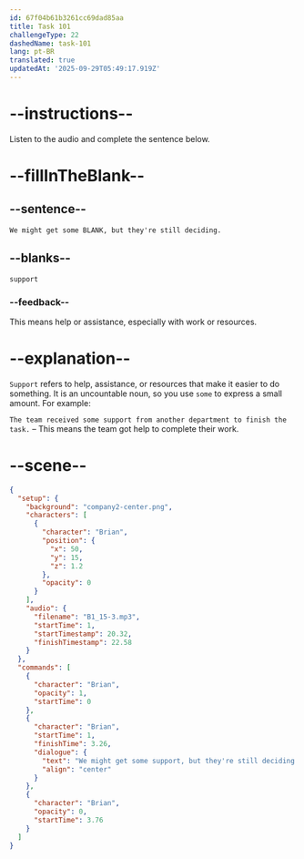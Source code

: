 ```yaml
---
id: 67f04b61b3261cc69dad85aa
title: Task 101
challengeType: 22
dashedName: task-101
lang: pt-BR
translated: true
updatedAt: '2025-09-29T05:49:17.919Z'
---
```


<!-- (Audio) Brian: We might get some support, but they're still deciding. -->

# --instructions--

Listen to the audio and complete the sentence below.

# --fillInTheBlank--

## --sentence--

`We might get some BLANK, but they're still deciding.`

## --blanks--

`support`

### --feedback--

This means help or assistance, especially with work or resources.

# --explanation--

`Support` refers to help, assistance, or resources that make it easier to do something. It is an uncountable noun, so you use `some` to express a small amount. For example:

`The team received some support from another department to finish the task.` – This means the team got help to complete their work.

# --scene--

```json
{
  "setup": {
    "background": "company2-center.png",
    "characters": [
      {
        "character": "Brian",
        "position": {
          "x": 50,
          "y": 15,
          "z": 1.2
        },
        "opacity": 0
      }
    ],
    "audio": {
      "filename": "B1_15-3.mp3",
      "startTime": 1,
      "startTimestamp": 20.32,
      "finishTimestamp": 22.58
    }
  },
  "commands": [
    {
      "character": "Brian",
      "opacity": 1,
      "startTime": 0
    },
    {
      "character": "Brian",
      "startTime": 1,
      "finishTime": 3.26,
      "dialogue": {
        "text": "We might get some support, but they're still deciding.",
        "align": "center"
      }
    },
    {
      "character": "Brian",
      "opacity": 0,
      "startTime": 3.76
    }
  ]
}
```
